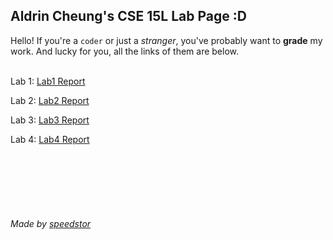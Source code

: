 ## Aldrin Cheung's CSE 15L Lab Page  :D
Hello! If you're a `coder` or just a *stranger*, you've probably want to **grade** my work. And lucky for you, all the links of them are below.
<br/>
<br/>

Lab 1: [Lab1 Report](./labs/lab-report-1-week-2.md)

Lab 2: [Lab2 Report](./labs/lab-report-2-week-4.md)

Lab 3: [Lab3 Report](./labs/lab-report-3-week-6.md)

Lab 4: [Lab4 Report](./labs/lab-report-4-week-8.md)



<br/>
<br/>
<br/>
<br/>
<br/>

###### Made by [speedstor](https://speedstor.net)
